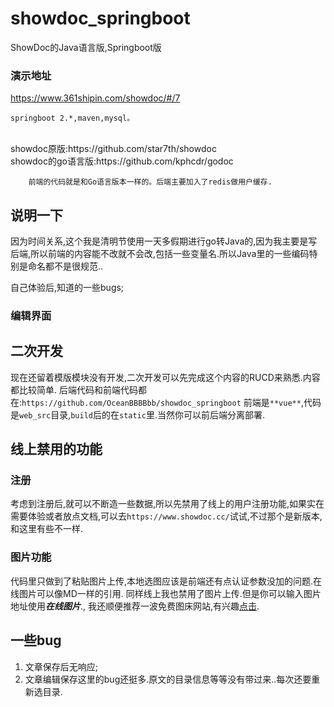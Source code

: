 # showdoc_springboot
ShowDoc的Java语言版,Springboot版


### 演示地址
https://www.361shipin.com/showdoc/#/7

    springboot 2.*,maven,mysql。


<br>
  showdoc原版:https://github.com/star7th/showdoc
  <br>
  showdoc的go语言版:https://github.com/kphcdr/godoc
  <br>
      
        前端的代码就是和Go语言版本一样的。后端主要加入了redis做用户缓存.
        
        
## 说明一下

因为时间关系,这个我是清明节使用一天多假期进行go转Java的,因为我主要是写后端,所以前端的内容能不改就不会改,包括一些变量名.所以Java里的一些编码特别是命名都不是很规范..

自己体验后,知道的一些bugs;

### 编辑界面
[](https://ftp.bmp.ovh/imgs/2020/04/111aa4a2d035ae18.png)

## 二次开发
现在还留着模版模块没有开发,二次开发可以先完成这个内容的RUCD来熟悉.内容都比较简单.
后端代码和前端代码都在:`https://github.com/OceanBBBBbb/showdoc_springboot`
前端是`**vue**`,代码是`web_src`目录,`build`后的在`static`里.当然你可以前后端分离部署.


## 线上禁用的功能

### 注册
   考虑到注册后,就可以不断造一些数据,所以先禁用了线上的用户注册功能,如果实在需要体验或者放点文档,可以去`https://www.showdoc.cc/`试试,不过那个是新版本,和这里有些不一样.

### 图片功能
  代码里只做到了粘贴图片上传,本地选图应该是前端还有点认证参数没加的问题.在线图片可以像MD一样的引用.
  同样线上我也禁用了图片上传.但是你可以输入图片地址使用***在线图片***.,
  我还顺便推荐一波免费图床网站,有兴趣[点击](https://zhuanlan.zhihu.com/p/35270383 "点击").


## 一些bug
1. 文章保存后无响应;
2. 文章编辑保存这里的bug还挺多.原文的目录信息等等没有带过来..每次还要重新选目录.
